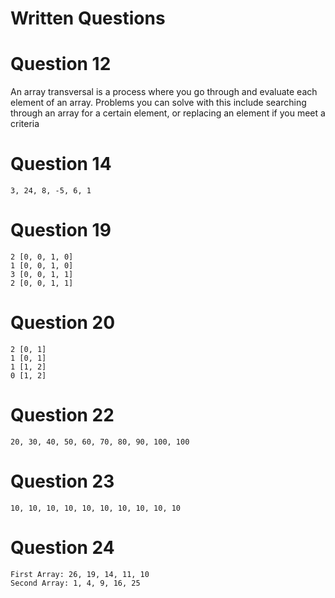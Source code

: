 # Written Questions

# Question 12
An array transversal is a process where you go through and evaluate each element of an array. Problems you can solve with this include searching through an array for a certain element, or replacing an element if you meet a criteria

# Question 14
```
3, 24, 8, -5, 6, 1
```

# Question 19

```
2 [0, 0, 1, 0]
1 [0, 0, 1, 0]
3 [0, 0, 1, 1]
2 [0, 0, 1, 1]
```

# Question 20

```
2 [0, 1]
1 [0, 1]
1 [1, 2]
0 [1, 2]
```

# Question 22

```
20, 30, 40, 50, 60, 70, 80, 90, 100, 100
```

# Question 23

```
10, 10, 10, 10, 10, 10, 10, 10, 10, 10
```

# Question 24

```
First Array: 26, 19, 14, 11, 10
Second Array: 1, 4, 9, 16, 25
```